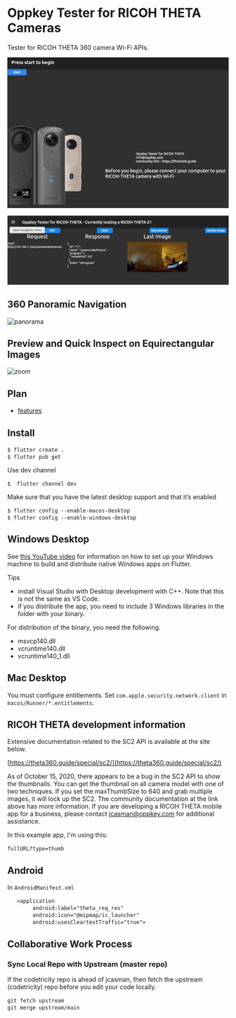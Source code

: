# Oppkey Tester for RICOH THETA Cameras

Tester for RICOH THETA 360 camera Wi-Fi APIs.

![home](doc/image/home.png)

![status](doc/image/status.png)

## 360 Panoramic Navigation

![panorama](doc/image/panorama.gif)

## Preview and Quick Inspect on Equirectangular Images

![zoom](doc/image/image_zoom.gif)


## Plan

* [features](doc/plan/features.md)

## Install

```
$ flutter create .
$ flutter pub get
```
Use dev channel
```
$  flutter channel dev
```

Make sure that you have the latest desktop support and that it’s enabled
```
$ flutter config --enable-macos-desktop
$ flutter config --enable-windows-desktop
```

## Windows Desktop

See [this YouTube video](https://youtu.be/YhF3k68qpOU) for 
information on how to set up your 
Windows machine to build and distribute native Windows apps 
on Flutter. 

Tips

* install Visual Studio with Desktop development with C++.  Note that this is not the same as VS Code.
* if you distribute the app, you need to include 3 Windows libraries in the folder with your binary. 

For distribution of the binary, you need the following.

* msvcp140.dll
* vcruntime140.dll
* vcruntime140_1.dll



## Mac Desktop

You must configure entitlements.  Set `com.apple.security.network.client` in
`macos/Runner/*.entitlements`.

## RICOH THETA development information

Extensive documentation related to the SC2 API is available at the site below.

[https://theta360.guide/special/sc2/](https://theta360.guide/special/sc2/)

As of October 15, 2020, there appears to be a bug in the SC2 API to show the thumbnails.  You can get the thumbnail on all camera model with one of two techniques. If you set the maxThumbSize to 640 and grab multiple images,
it will lock up the SC2.  The community documentation 
at the link above has more information.  If you are developing
a RICOH THETA mobile app for a business, please contact jcasman@oppkey.com
for additional assistance. 

In this example app, I'm using this:

``` 
fullURL?type=thumb
```

## Android

In `AndroidManifest.xml`

```
   <application
        android:label="theta_req_res"
        android:icon="@mipmap/ic_launcher"
        android:usesCleartextTraffic="true">
```

## Collaborative Work Process

### Sync Local Repo with Upstream (master repo)

If the codetricity repo is ahead of jcasman, then fetch the upstream (codetricity) repo before you edit your code locally.

```
git fetch upstream
git merge upstream/main
```